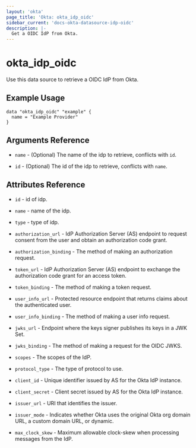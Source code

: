 ```yaml
---
layout: 'okta'
page_title: 'Okta: okta_idp_oidc'
sidebar_current: 'docs-okta-datasource-idp-oidc'
description: |-
  Get a OIDC IdP from Okta.
---
```


# okta_idp_oidc

Use this data source to retrieve a OIDC IdP from Okta.

## Example Usage

```hcl
data "okta_idp_oidc" "example" {
  name = "Example Provider"
}
```

## Arguments Reference

- `name` - (Optional) The name of the idp to retrieve, conflicts with `id`.

- `id` - (Optional) The id of the idp to retrieve, conflicts with `name`.

## Attributes Reference

- `id` - id of idp.

- `name` - name of the idp.

- `type` - type of idp.

- `authorization_url` - IdP Authorization Server (AS) endpoint to request consent from the user and obtain an authorization code grant.
  
- `authorization_binding` - The method of making an authorization request.
  
- `token_url` - IdP Authorization Server (AS) endpoint to exchange the authorization code grant for an access token.
  
- `token_binding` - The method of making a token request.
  
- `user_info_url` - Protected resource endpoint that returns claims about the authenticated user.
  
- `user_info_binding` - The method of making a user info request.
  
- `jwks_url` - Endpoint where the keys signer publishes its keys in a JWK Set.
  
- `jwks_binding` - The method of making a request for the OIDC JWKS.
  
- `scopes` - The scopes of the IdP.
  
- `protocol_type` - The type of protocol to use.
  
- `client_id` - Unique identifier issued by AS for the Okta IdP instance.
  
- `client_secret` - Client secret issued by AS for the Okta IdP instance.
  
- `issuer_url` - URI that identifies the issuer.
  
- `issuer_mode` - Indicates whether Okta uses the original Okta org domain URL, a custom domain URL, or dynamic.
  
- `max_clock_skew` - Maximum allowable clock-skew when processing messages from the IdP.
